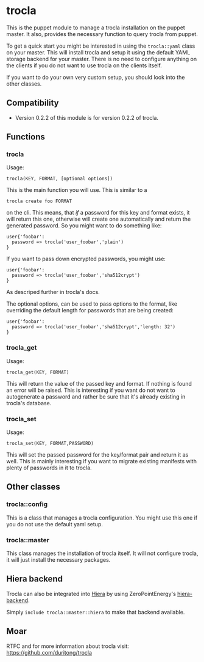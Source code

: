 # trocla

This is the puppet module to manage a trocla installation on the puppet
master. It also, provides the necessary function to query trocla from puppet.

To get a quick start you might be interested in using the `trocla::yaml` class
on your master. This will install trocla and setup it using the default YAML
storage backend for your master. There is no need to configure anything on the
clients if you do not want to use trocla on the clients itself.

If you want to do your own very custom setup, you should look into the other
classes.

## Compatibility

* Version 0.2.2 of this module is for version 0.2.2 of trocla.

## Functions

### trocla


Usage:

    trocla(KEY, FORMAT, [optional options])

This is the main function you will use. This is similar to a

    trocla create foo FORMAT

on the cli. This means, that *if* a password for this key and format
exists, it will return this one, otherwise will create one automatically
and return the generated password. So you might want to do something like:

    user{'foobar':
      password => trocla('user_foobar','plain')
    }

If you want to pass down encrypted passwords, you might use:


    user{'foobar':
      password => trocla('user_foobar','sha512crypt')
    }

As descriped further in trocla's docs.

The optional options, can be used to pass options to the format, like
overriding the default length for passwords that are being created:

    user{'foobar':
      password => trocla('user_foobar','sha512crypt','length: 32')
    }

### trocla_get

Usage:

    trocla_get(KEY, FORMAT)

This will return the value of the passed key and format. If nothing is
found an error will be raised. This is interesting if you want do not
want to autogenerate a password and rather be sure that it's already
existing in trocla's database.

### trocla_set

Usage:

    trocla_set(KEY, FORMAT,PASSWORD)

This will set the passed password for the key/format pair and return it
as well. This is mainly interesting if you want to migrate existing manifests
with plenty of passwords in it to trocla.

## Other classes

### trocla::config

This is a class that manages a trocla configuration. You might use this
one if you do not use the default yaml setup.

### trocla::master

This class manages the installation of trocla itself. It will not configure
trocla, it will just install the necessary packages.

## Hiera backend

Trocla can also be integrated into [Hiera](https://docs.puppetlabs.com/hiera/) by using ZeroPointEnergy's [hiera-backend](https://github.com/ZeroPointEnergy/hiera-backend-trocla).

Simply `include trocla::master::hiera` to make that backend available.

## Moar

RTFC and for more information about trocla visit: https://github.com/duritong/trocla
